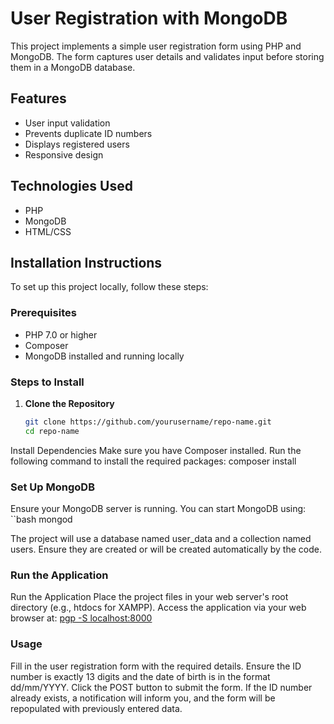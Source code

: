 # User Registration with MongoDB

This project implements a simple user registration form using PHP and MongoDB. The form captures user details and validates input before storing them in a MongoDB database.

## Features

- User input validation
- Prevents duplicate ID numbers
- Displays registered users
- Responsive design

## Technologies Used

- PHP
- MongoDB
- HTML/CSS

## Installation Instructions

To set up this project locally, follow these steps:

### Prerequisites

- PHP 7.0 or higher
- Composer
- MongoDB installed and running locally

### Steps to Install

1. **Clone the Repository**
   ```bash
   git clone https://github.com/yourusername/repo-name.git
   cd repo-name

Install Dependencies Make sure you have Composer installed. Run the following command to install the required packages:
composer install

### Set Up MongoDB

Ensure your MongoDB server is running.
You can start MongoDB using:
``bash
mongod

The project will use a database named user_data and a collection named users. Ensure they are created or will be created automatically by the code.

### Run the Application
Run the Application Place the project files in your web server's root directory (e.g., htdocs for XAMPP). Access the application via your web browser at:
[pgp -S localhost:8000](http://localhost/path-to-your-project/index.php
)

### Usage
Fill in the user registration form with the required details.
Ensure the ID number is exactly 13 digits and the date of birth is in the format dd/mm/YYYY.
Click the POST button to submit the form.
If the ID number already exists, a notification will inform you, and the form will be repopulated with previously entered data.







